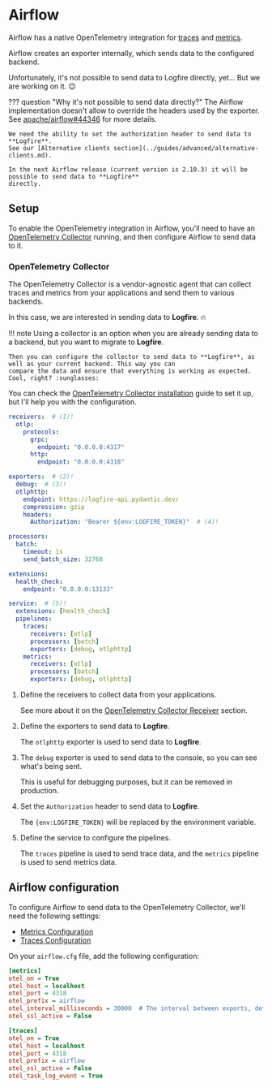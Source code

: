 # Airflow

Airflow has a native OpenTelemetry integration for [traces] and [metrics].

Airflow creates an exporter internally, which sends data to the configured backend.

Unfortunately, it's not possible to send data to Logfire directly, yet... But we are working on it. :wink:

??? question "Why it's not possible to send data directly?"
    The Airflow implementation doesn't allow to override the headers used by the exporter.
    See [apache/airflow#44346](https://github.com/apache/airflow/pull/44346) for more details.

    We need the ability to set the authorization header to send data to **Logfire**.
    See our [Alternative clients section](../guides/advanced/alternative-clients.md).

    In the next Airflow release (current version is 2.10.3) it will be possible to send data to **Logfire**
    directly.

## Setup

To enable the OpenTelemetry integration in Airflow, you'll need to have an [OpenTelemetry Collector] running, and then
configure Airflow to send data to it.

### OpenTelemetry Collector

The OpenTelemetry Collector is a vendor-agnostic agent that can collect traces and metrics from your applications and
send them to various backends.

In this case, we are interested in sending data to **Logfire**. :fire:

!!! note
    Using a collector is an option when you are already sending data to a backend, but you want to migrate to **Logfire**.

    Then you can configure the collector to send data to **Logfire**, as well as your current backend. This way you can
    compare the data and ensure that everything is working as expected. Cool, right? :sunglasses:

You can check the [OpenTelemetry Collector installation] guide to set it up, but I'll help you with the configuration.

```yaml title="otel-collector-config.yaml"
receivers:  # (1)!
  otlp:
    protocols:
      grpc:
        endpoint: "0.0.0.0:4317"
      http:
        endpoint: "0.0.0.0:4318"

exporters:  # (2)!
  debug:  # (3)!
  otlphttp:
    endpoint: https://logfire-api.pydantic.dev/
    compression: gzip
    headers:
      Authorization: "Bearer ${env:LOGFIRE_TOKEN}"  # (4)!

processors:
  batch:
    timeout: 1s
    send_batch_size: 32768

extensions:
  health_check:
    endpoint: "0.0.0.0:13133"

service:  # (5)!
  extensions: [health_check]
  pipelines:
    traces:
      receivers: [otlp]
      processors: [batch]
      exporters: [debug, otlphttp]
    metrics:
      receivers: [otlp]
      processors: [batch]
      exporters: [debug, otlphttp]
```

1. Define the receivers to collect data from your applications.

    See more about it on the [OpenTelemetry Collector Receiver] section.

2. Define the exporters to send data to **Logfire**.

    The `otlphttp` exporter is used to send data to **Logfire**.

3. The `debug` exporter is used to send data to the console, so you can see what's being sent.

    This is useful for debugging purposes, but it can be removed in production.

4. Set the `Authorization` header to send data to **Logfire**.

    The `{env:LOGFIRE_TOKEN}` will be replaced by the environment variable.

5. Define the service to configure the pipelines.

    The `traces` pipeline is used to send trace data, and the `metrics` pipeline is used to send metrics data.

## Airflow configuration

To configure Airflow to send data to the OpenTelemetry Collector, we'll need the following settings:

- [Metrics Configuration][metrics]
- [Traces Configuration][traces]

On your `airflow.cfg` file, add the following configuration:

```ini title="airflow.cfg"
[metrics]
otel_on = True
otel_host = localhost
otel_port = 4318
otel_prefix = airflow
otel_interval_milliseconds = 30000  # The interval between exports, defaults to 60000
otel_ssl_active = False

[traces]
otel_on = True
otel_host = localhost
otel_port = 4318
otel_prefix = airflow
otel_ssl_active = False
otel_task_log_event = True
```

[traces]: https://airflow.apache.org/docs/apache-airflow/stable/administration-and-deployment/logging-monitoring/traces.html
[metrics]: https://airflow.apache.org/docs/apache-airflow/stable/administration-and-deployment/logging-monitoring/metrics.html
[OpenTelemetry Collector]: https://opentelemetry.io/docs/collector/
[OpenTelemetry Collector installation]: https://opentelemetry.io/docs/collector/installation/
[OpenTelemetry Collector Receiver]: https://opentelemetry.io/docs/collector/configuration/#receivers
